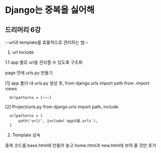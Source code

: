 # Django는 중복을 싫어해
## 드리머리 6강

--url과 template를 효율적으로 관리하는 법--

1. url include
 
1.1 app 별로 url을 관리할 수 있도록 구조화

  page 안에 urls.py 만들기
  
  [1] app 폴더 내 urls.py 생성 후,
      from django.urls import path
      from .import views
      
      Urlpatterns = [~~~]
      
  [2] Project/urls.py
      from django.urls import path, include
      
      urlpatterns = [
          path('url/', include('app이름.urls'),
      ]
      
2. Template 상속

중복 코드를 base.html에 만들어 놓고 home.html과 new.html에 보여 줄 것만 추가

